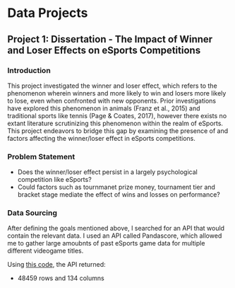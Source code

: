 # Data Projects

## Project 1: Dissertation - The Impact of Winner and Loser Effects on eSports Competitions

### Introduction

This project investigated the winner and loser effect, which refers to the phenomenon wherein winners and more likely to win and losers more likely to lose, even when confronted with new opponents. Prior investigations have explored this phenomenon in animals (Franz et al., 2015) and traditional sports like tennis (Page & Coates, 2017), however there exists no extant literature scrutinizing this phenomenon within the realm of eSports. This project endeavors to bridge this gap by examining the presence of and factors affecting the winner/loser effect in eSports competitions.

### Problem Statement

- Does the winner/loser effect persist in a largely psychological competition like eSports?
- Could factors such as tournmanet prize money, tournament tier and bracket stage mediate the effect of wins and losses on performance?

### Data Sourcing

After defining the goals mentioned above, I searched for an API that would contain the relevant data. I used an API called Pandascore, which allowed me to gather large amoubnts of past eSports game data for multiple different videogame titles.

Using [this code](code/CSGO_API_request_final.py), the API returned:
  - 48459 rows and 134 columns
